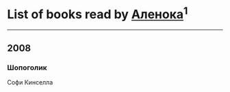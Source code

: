 # List of books read by [Аленока](http://vk.com/id785973)<sup>1</sup>
---

## 2008

### Шопоголик
Софи Кинселла



